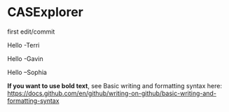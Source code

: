 # CASExplorer


first edit/commit

Hello -Terri

Hello -Gavin

Hello –Sophia


**If you want to use bold text**, see Basic writing and formatting syntax here: https://docs.github.com/en/github/writing-on-github/basic-writing-and-formatting-syntax
